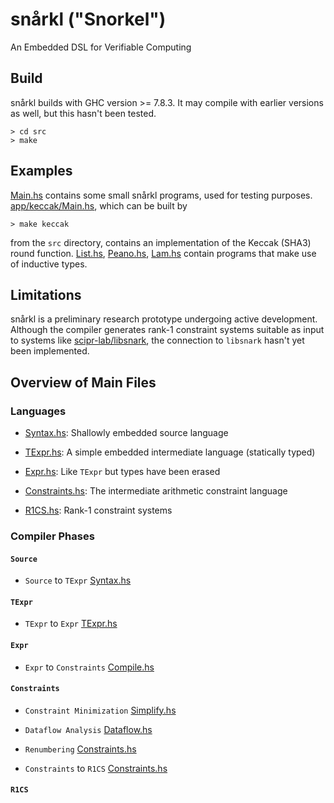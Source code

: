 # snårkl ("Snorkel")

An Embedded DSL for Verifiable Computing

## Build

snårkl builds with GHC version >= 7.8.3. It may compile with earlier versions as well, but this hasn't been tested.

```
> cd src
> make
```
## Examples

[Main.hs](https://github.com/gstew5/snarkl/blob/master/src/Main.hs) contains some small snårkl programs, used for testing purposes. [app/keccak/Main.hs](https://github.com/gstew5/snarkl/blob/master/src/app/keccak/Main.hs), which can be built by

```
> make keccak
```

from the `src` directory, contains an implementation of the Keccak (SHA3) round function. 
[List.hs](https://github.com/gstew5/snarkl/blob/master/src/List.hs), 
[Peano.hs](https://github.com/gstew5/snarkl/blob/master/src/Peano.hs), 
[Lam.hs](https://github.com/gstew5/snarkl/blob/master/src/Lam.hs)
contain programs that make use of inductive types.

## Limitations

snårkl is a preliminary research prototype undergoing active development. Although the compiler generates rank-1 constraint systems suitable as input to systems like [scipr-lab/libsnark](https://github.com/scipr-lab/libsnark), the connection to `libsnark` hasn't yet been implemented.

## Overview of Main Files

### Languages

* [Syntax.hs](https://github.com/gstew5/snarkl/blob/master/src/Syntax.hs): Shallowly embedded source language

* [TExpr.hs](https://github.com/gstew5/snarkl/blob/master/src/Source.hs): A simple embedded intermediate language (statically typed)

* [Expr.hs](https://github.com/gstew5/snarkl/blob/master/src/Expr.hs): Like `TExpr` but types have been erased

* [Constraints.hs](https://github.com/gstew5/snarkl/blob/master/src/Constraints.hs): The intermediate arithmetic constraint language

* [R1CS.hs](https://github.com/gstew5/snarkl/blob/master/src/R1CS.hs): Rank-1 constraint systems

### Compiler Phases

#### `Source`

* `Source` to `TExpr` [Syntax.hs](https://github.com/gstew5/snarkl/blob/master/src/Syntax.hs)

#### `TExpr`

* `TExpr` to `Expr` [TExpr.hs](https://github.com/gstew5/snarkl/blob/master/src/Compile.hs)

#### `Expr`

* `Expr` to `Constraints` [Compile.hs](https://github.com/gstew5/snarkl/blob/master/src/Compile.hs)

#### `Constraints`

* `Constraint Minimization` [Simplify.hs](https://github.com/gstew5/snarkl/blob/master/src/Simplify.hs)

* `Dataflow Analysis` [Dataflow.hs](https://github.com/gstew5/snarkl/blob/master/src/Dataflow.hs)

* `Renumbering` [Constraints.hs](https://github.com/gstew5/snarkl/blob/master/src/Constraints.hs)

* `Constraints` to `R1CS` [Constraints.hs](https://github.com/gstew5/snarkl/blob/master/src/Constraints.hs)

#### `R1CS`
